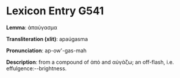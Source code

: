 # Lexicon Entry G541

**Lemma**: ἀπαύγασμα

**Transliteration (xlit)**: apaúgasma

**Pronunciation**: ap-ow'-gas-mah

**Description**:
from a compound of ἀπό and αὐγάζω; an off-flash, i.e. effulgence:--brightness.
